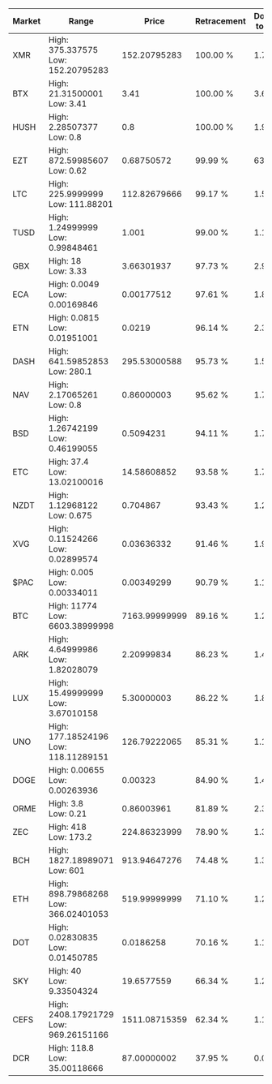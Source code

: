| Market | Range | Price| Retracement | Doubles to 50% |
| --- | --- | --- | --- | --- |
| XMR | High: 375.337575<br />Low: 152.20795283 | 152.20795283 | 100.00 % | 1.73 |
| BTX | High: 21.31500001<br />Low: 3.41 | 3.41 | 100.00 % | 3.63 |
| HUSH | High: 2.28507377<br />Low: 0.8 | 0.8 | 100.00 % | 1.93 |
| EZT | High: 872.59985607<br />Low: 0.62 | 0.68750572 | 99.99 % | 635.06 |
| LTC | High: 225.9999999<br />Low: 111.88201 | 112.82679666 | 99.17 % | 1.50 |
| TUSD | High: 1.24999999<br />Low: 0.99848461 | 1.001 | 99.00 % | 1.12 |
| GBX | High: 18<br />Low: 3.33 | 3.66301937 | 97.73 % | 2.91 |
| ECA | High: 0.0049<br />Low: 0.00169846 | 0.00177512 | 97.61 % | 1.86 |
| ETN | High: 0.0815<br />Low: 0.01951001 | 0.0219 | 96.14 % | 2.31 |
| DASH | High: 641.59852853<br />Low: 280.1 | 295.53000588 | 95.73 % | 1.56 |
| NAV | High: 2.17065261<br />Low: 0.8 | 0.86000003 | 95.62 % | 1.73 |
| BSD | High: 1.26742199<br />Low: 0.46199055 | 0.5094231 | 94.11 % | 1.70 |
| ETC | High: 37.4<br />Low: 13.02100016 | 14.58608852 | 93.58 % | 1.73 |
| NZDT | High: 1.12968122<br />Low: 0.675 | 0.704867 | 93.43 % | 1.28 |
| XVG | High: 0.11524266<br />Low: 0.02899574 | 0.03636332 | 91.46 % | 1.98 |
| $PAC | High: 0.005<br />Low: 0.00334011 | 0.00349299 | 90.79 % | 1.19 |
| BTC | High: 11774<br />Low: 6603.38999998 | 7163.99999999 | 89.16 % | 1.28 |
| ARK | High: 4.64999986<br />Low: 1.82028079 | 2.20999834 | 86.23 % | 1.46 |
| LUX | High: 15.49999999<br />Low: 3.67010158 | 5.30000003 | 86.22 % | 1.81 |
| UNO | High: 177.18524196<br />Low: 118.11289151 | 126.79222065 | 85.31 % | 1.16 |
| DOGE | High: 0.00655<br />Low: 0.00263936 | 0.00323 | 84.90 % | 1.42 |
| ORME | High: 3.8<br />Low: 0.21 | 0.86003961 | 81.89 % | 2.33 |
| ZEC | High: 418<br />Low: 173.2 | 224.86323999 | 78.90 % | 1.31 |
| BCH | High: 1827.18989071<br />Low: 601 | 913.94647276 | 74.48 % | 1.33 |
| ETH | High: 898.79868268<br />Low: 366.02401053 | 519.99999999 | 71.10 % | 1.22 |
| DOT | High: 0.02830835<br />Low: 0.01450785 | 0.0186258 | 70.16 % | 1.15 |
| SKY | High: 40<br />Low: 9.33504324 | 19.6577559 | 66.34 % | 1.25 |
| CEFS | High: 2408.17921729<br />Low: 969.26151166 | 1511.08715359 | 62.34 % | 1.12 |
| DCR | High: 118.8<br />Low: 35.00118666 | 87.00000002 | 37.95 % | 0.00 |
